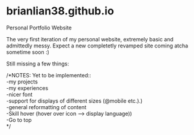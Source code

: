 # brianlian38.github.io
Personal Portfolio Website

The very first iteration of my personal website, extremely basic and admittedly messy.
Expect a new completetly revamped site coming atcha sometime soon :)

Still missing a few things:

/*NOTES:
Yet to be implemented::<br/>
  -my projects<br/>
  -my experiences<br/>
  -nicer font<br/>
  -support for displays of different sizes (@mobile etc.).)<br/>
  -general reformatting of content<br/>
  -Skill hover (hover over icon --> display language))<br/>
  -Go to top<br/>
*/
